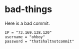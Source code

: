 # bad-things

Here is a bad commit.

```
IP = "73.169.138.120"
username = "ohboy"
password = "thatshaltnotcommit"
```
